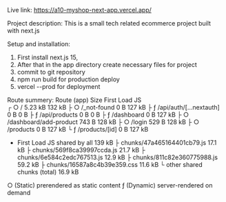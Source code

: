 Live link: https://a10-myshop-next-app.vercel.app/

Project description: This is a small tech related ecommerce project built with next.js

Setup and installation: 

1. First install next.js 15,
2. After that in the app directory create necessary files for project
3. commit to git repository
4. npm run build for production deploy
5. vercel --prod for deployment

Route summery:
Route (app)                         Size  First Load JS    
┌ ○ /                            5.23 kB         132 kB
├ ○ /_not-found                      0 B         127 kB
├ ƒ /api/auth/[...nextauth]          0 B            0 B
├ ƒ /api/products                    0 B            0 B
├ ƒ /dashboard                       0 B         127 kB
├ ○ /dashboard/add-product         743 B         128 kB
├ ○ /login                         529 B         128 kB
├ ○ /products                        0 B         127 kB
└ ƒ /products/[id]                   0 B         127 kB
+ First Load JS shared by all     139 kB
  ├ chunks/47a465164401cb79.js   17.1 kB
  ├ chunks/569f8ca39997ccda.js   21.7 kB
  ├ chunks/6e584c2edc767513.js   12.9 kB
  ├ chunks/811c82e360775988.js   59.2 kB
  ├ chunks/16587a8c4b39e359.css  11.6 kB
  └ other shared chunks (total)  16.9 kB


○  (Static)   prerendered as static content
ƒ  (Dynamic)  server-rendered on demand